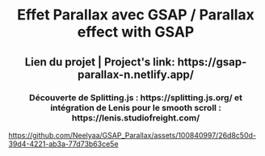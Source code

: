 <h1 align="center">Effet Parallax avec GSAP / Parallax effect with GSAP </h1>
<h2 align="center">Lien du projet | Project's link: https://gsap-parallax-n.netlify.app/ </h2>
<h3 align="center">Découverte de Splitting.js : https://splitting.js.org/ et intégration de Lenis pour le smooth scroll : https://lenis.studiofreight.com/ </h3>


https://github.com/Neelyaa/GSAP_Parallax/assets/100840997/26d8c50d-39d4-4221-ab3a-77d73b63ce5e

